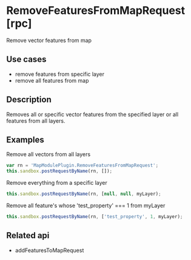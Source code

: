 # RemoveFeaturesFromMapRequest [rpc]

Remove vector features from map

## Use cases

- remove features from specific layer
- remove all features from map

## Description

Removes all or specific vector features from the specified layer or all features from all layers. 

## Examples

Remove all vectors from all layers
```javascript
var rn = 'MapModulePlugin.RemoveFeaturesFromMapRequest';
this.sandbox.postRequestByName(rn, []);
```

Remove everything from a specific layer
```javascript
this.sandbox.postRequestByName(rn, [null, null, myLayer);
```


Remove all feature's whose 'test_property' === 1 from myLayer
```javascript
this.sandbox.postRequestByName(rn, ['test_property', 1, myLayer);
```
## Related api

- addFeaturesToMapRequest